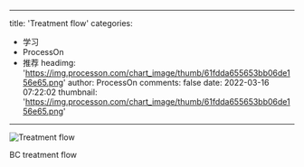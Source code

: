 
---
title: 'Treatment flow'
categories: 
 - 学习
 - ProcessOn
 - 推荐
headimg: 'https://img.processon.com/chart_image/thumb/61fdda655653bb06de156e65.png'
author: ProcessOn
comments: false
date: 2022-03-16 07:22:02
thumbnail: 'https://img.processon.com/chart_image/thumb/61fdda655653bb06de156e65.png'
---

<div>   
<img class="thumb" alt="Treatment flow" src="https://img.processon.com/chart_image/thumb/61fdda655653bb06de156e65.png" referrerpolicy="no-referrer">
<p>BC treatment flow</p>  
</div>
            